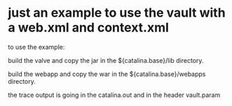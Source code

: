 # just an example to use the vault with a web.xml and context.xml
to use the example:

build the valve and copy the jar in the ${catalina.base}/lib directory.

build the webapp and copy the war in the ${catalina.base}/webapps directory.

the trace output is going in the catalina.out and in the header vault.param





